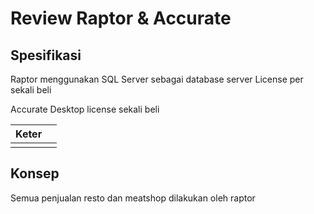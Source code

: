 # Review Raptor & Accurate

## Spesifikasi

Raptor menggunakan SQL Server sebagai database server
License per sekali beli

Accurate Desktop license sekali beli 

 
| Keter |  |
|--|--|
|  |  |



## Konsep

Semua penjualan resto dan meatshop dilakukan oleh raptor

<!--stackedit_data:
eyJoaXN0b3J5IjpbMTMzNTI1ODYwN119
-->